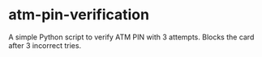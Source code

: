 # atm-pin-verification
A simple Python script to verify ATM PIN with 3 attempts. Blocks the card after 3 incorrect tries.

